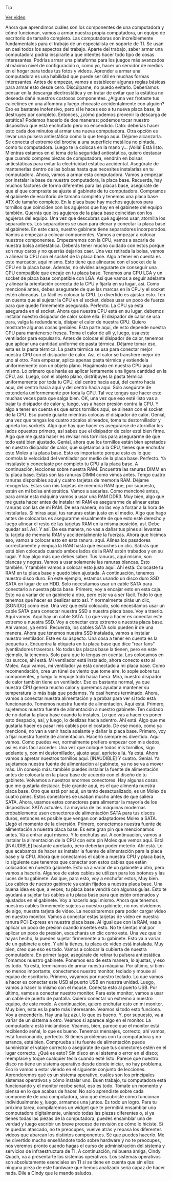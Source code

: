 > [!TIP]  
> [Ver video](https://youtu.be/Pcx5jFMrXUM)

Ahora que aprendimos
cuáles son los componentes de una computadora y cómo funcionan, vamos a armar nuestra propia computadora,
un equipo de escritorio de tamaño completo. Las computadoras son increíblemente fundamentales
para el trabajo de un especialista en soporte de TI. Se usan en casi todos
los aspectos del trabajo. Aparte del trabajo, saber armar
una computadora podría inspirarte a que intentes hacer todo tipo de cosas interesantes. Podrías armar una plataforma
para los juegos más avanzados al máximo nivel de configuración o, como yo, hacer un servidor
de medios en el hogar para todas tus fotos y videos. Aprender a armar una computadora
es una habilidad que puede ser útil en muchas formas interesantes. Antes de empezar,
vamos a establecer algunas reglas básicas para armar esto desde cero.
Discúlpame, no puedo evitarlo. Deberíamos pensar
en la descarga electrostática y en tratar de evitar que la estática no deseada
dañé nuestros costosos componentes. ¿Alguna vez frotaste tus calcetines en una alfombra
y luego chocaste accidentalmente con alguien? Eso es bastante inofensivo,
pero si le haces eso a tu nueva placa base, la destruyes por completo. Entonces, ¿cómo podemos prevenir la descarga de estática? Podemos hacerlo de dos maneras: podemos tocar nuestro dispositivo
que está enchufado pero no encendido. Dato: deberías hacer esto cada dos minutos
al armar una nueva computadora. Otra opción es llevar una pulsera antiestática
como la que tengo aquí. Déjame alcanzarla. Se conecta el extremo del broche
a una superficie metálica no pintada, como tu computadora. Luego te la colocas en la mano y...
¡Voila! Está listo. Mientras estamos en el tema
de la seguridad antiestática, quiero destacar que cuando compres
piezas de computadora, vendrán en bolsas antiestáticas
para evitar la electricidad estática accidental. Asegúrate de mantenerlas dentro de las bolsas
hasta que necesites instalarlas en tu computadora. Ahora, vamos a armar esta computadora.
Vamos a empezar por instalar la base de nuestra computadora, la placa base. Recuerda, hay muchos factores de forma diferentes
para las placas base, asegúrate de que el que compraste
se ajuste al gabinete de tu computadora. Compramos el gabinete de escritorio de tamaño completo
y tenemos una placa base ATX de tamaño completo. En la placa base
hay muchos agujeros para tornillos que coinciden con los agujeros
que hay en el gabinete del equipo también. Querrás que los agujeros de la placa base
coincidan con los agujeros del equipo. Una vez que descubras qué agujeros usar,
atornilla los separadores. Los separadores se usan para elevar
y conectar la placa base al gabinete. En este caso, nuestro gabinete
tiene separadores incorporados. Vamos a empezar a colocar componentes. Vamos a empezar a colocar nuestros componentes. Empezaremos con la CPU,
vamos a sacarla de nuestra bolsa antiestática. Deberás tener mucho cuidado con estos
porque son muy caros y no querrás dejarlos caer. Una vez retirada la bolsa, vamos a alinear
la CPU con el socket de la placa base. Algo a tener en cuenta
es este marcador, aquí mismo. Esto tiene que alinearse con el socket
de la CPU en la placa base. Además, no olvides asegurarte de conseguir
una CPU compatible que encaje en tu placa base. Tenemos una CPU LGA
y un socket de placa base compatible con LGA. Así que vamos a seguir adelante y alinear
la orientación correcta de la CPU y fijarla en su lugar, así. Como mencioné antes, debes asegurarte de que las marcas
en la CPU y el socket estén alineadas. Lo fácil es colocar la CPU. Lo divertido es ajustar esto.
Ten en cuenta que al sujetar la CPU en el socket, debes usar un poco de fuerza
para que quede firmemente asegurada. Perfecto.
La CPU ya está asegurada en el socket. Ahora que nuestra CPU está en su lugar,
debemos instalar nuestro disipador de calor sobre ella. El disipador de calor se usa para, valga la redundancia,
disipar el calor de nuestra CPU. Quiero mostrarte algunas cosas geniales. Esta parte aquí, de esto depende nuestra CPU
para mantenerse fresca. Toma el calor de allí y, luego,
usa este ventilador para expulsarlo. Antes de colocar el disipador de calor,
tenemos que aplicar una cantidad uniforme de pasta térmica. Déjame tomar eso,
esta es la pasta térmica. La pasta térmica se usa para conectar mejor
nuestra CPU con el disipador de calor. Así, el calor se transfiere mejor
de uno al otro. Para empezar,
aplica apenas pasta térmica y extiendela uniformemente con un objeto plano. Hagámoslo en nuestra CPU aquí mismo. Lo primero que harás es aplicar lentamente una ligera cantidad en la CPU, así. Luego, con el objeto plano,
distribuyes la pasta térmica uniformemente por toda tu CPU, del centro hacia aquí,
del centro hacia aquí, del centro hacia aquí
y del centro hacia aquí. Sólo asegúrate de extenderla
uniformemente por toda la CPU. Tal vez tengas que hacer esto muchas veces
para que salga bien. OK, una vez que eso esté listo
vas a bajar tu disipador de calor y, luego, vas a hacer presión
contra la CPU. Y algo a tener en cuenta
es que estos tornillos aquí, se alinean con el socket de la CPU. Eso puede guiarte
mientras colocas el disipador de calor. Genial, una vez que tengas
los cuatro zócalos alineados, toma tu destornillador
y aprieta los sockets. Algo que hay que hacer es asegurarse
de atornillar los lados opuestos primero, así sabes que el disipador de calor
está bien firme. Algo que me gusta hacer
es revisar mis tornillos para asegurarme de que todo
esté bien ajustado. Genial, ahora que los tornillos están bien apretados
en nuestro disipador de calor, que sujetamos a la CPU, tienes que enchufar
este Molex a la placa base. Esto es importante porque esto es lo que controla
la velocidad del ventilador por medio de la placa base. Perfecto. Ya instalaste y conectaste por completo
tu CPU a la placa base. A continuación, lecciones sobre nuestra RAM. Encuentra las ranuras DIMM en tu placa base. Estas son las ranuras DIMM
como vimos antes. Tengo cuatro ranuras disponibles aquí
y cuatro tarjetas de memoria RAM. Déjame recogerlas. Estas son mis tarjetas de memoria RAM que,
por supuesto, están en mi bolsa antiestática. Vamos a sacarlas. Como mencioné antes, para armar esta máquina
vamos a usar una RAM DDR3. Muy bien, algo que me gusta hacer
antes de instalar mi RAM es asegurarme de alinear estas ranuras con las de mi RAM. De esa manera, no las voy a forzar
a la hora de instalarlas. Si miras aquí,
tus ranuras están justo en el medio. Algo que hago antes de colocarlas
es asegurarme visualmente de que esto esté derecho y luego alinear el resto
de las tarjetas RAM en la misma posición, así. Debe quedar así. Así. Y así. De esa manera, no vas a dañar
tus pines si levantas tu tarjeta de memoria RAM y accidentalmente la fuerzas. Ahora que hicimos eso,
vamos a colocar esto en esta ranura, aquí. Alinea los pasadores correctamente
y empuja la RAM hasta que escuches un clic. Sabrás que está bien colocada
cuando ambos lados de la RAM estén trabados y en su lugar. Y hay algo más
que debes saber. Tus ranuras, aquí mismo,
son blancas y negras. Vamos a usar solamente
las ranuras blancas. Esto también. Y también vamos a colocar
esto justo aquí. Ahí está.
Colocaste tu RAM en tu placa base y quedó bien ajustada. A continuación, tenemos nuestro disco duro. En este ejemplo, estamos usando un disco duro
SSD SATA en lugar de un HDD. Solo necesitamos usar un cable SATA
para conectarlo a nuestra placa base. Primero, voy a encajar
esto en esta caja. Esto va a variar de un gabinete a otro,
pero este va a ser fácil. Todo lo que tenemos que hacer
es deslizar esto así. Y normalmente oirás un clic,
[SONIDO] como ese. Una vez que está colocado, solo necesitamos usar un cable SATA
para conectar nuestra SSD a nuestra placa base. Voy a traerlo. Aquí vamos. Aquí hay un cable SATA. Lo que voy a hacer es conectar
este extremo a nuestra SSD. Voy a conectar este extremo
a nuestra placa base. Ahí vamos, ya entró. Recuerda, los cables SATA
solo pueden ir de una manera. Ahora que tenemos nuestra SSD instalada,
vamos a instalar nuestro ventilador. Este es su aspecto. Una cosa a tener en cuenta es la pequeña x. Encuentra la etiqueta en tu placa base
que dice "rear fans" (ventiladores traseros). No todas las placas base la tienen,
pero en este ejemplo, la tenemos. Solo para que lo tengas en cuenta. Los colocamos en los surcos,
ahí está. Mi ventilador está instalado,
ahora conecto esto al Molex. Aquí vamos,
mi ventilador ya está conectado a mi placa base. Como recomendación,
crea un túnel de viento que tome aire, lo sople sobre tus componentes,
y luego lo empuje todo hacia fuera. Mira, nuestro disipador de calor
también tiene un ventilador. Eso es bastante normal,
ya que nuestra CPU genera mucho calor y queremos ayudar a mantener su temperatura
lo más baja que podamos. Ya casi hemos terminado. Ahora, vamos a conectar nuestra alimentación
y a probar para ver si todo está funcionando. Tomemos nuestra fuente de alimentación. Aquí está. Primero, sujetemos nuestra fuente
de alimentación a nuestro gabinete. Ten cuidado de no dañar
la placa base cuando la instales. Lo que vas a hacer
es poner esto despacio, así, y luego, lo deslizas hacia adentro. Ahí está. Algo que me gustaría hacer es pasar
mis cables por el costado. De ese modo, como ya mencioné,
no van a venir hacia adelante y dañar la placa base. Primero, voy a fijar
nuestra fuente de alimentación. Hacerlo siempre es divertido. Aquí vamos. Como puedes ver, normalmente prefiero
empezar con mis dedos, así es más fácil acceder. Una vez que coloqué todos mis tornillos,
sigo adelante y, con mi destornillador,
ajusto aquí, aprieto allá. Ya está. Ahora vamos a apretar
nuestros tornillos aquí. [INAUDIBLE] Y cuatro. Genial. Ya sujetamos nuestra fuente
de alimentación al gabinete, ya no se va a mover más. Un consejo más:
también puedes instalar la fuente de alimentación antes de colocarla en la placa base
de acuerdo con el diseño de tu gabinete. Volvamos a nuestros enormes conectores. Hay algunas cosas
que me gustaría destacar. Este grande aquí,
es el que alimenta nuestra placa base. Otro que está por aquí, un tanto desactualizado,
es un Molex de cuatro pines. Estos conectores se usaban mucho
antes de que saliera SATA. Ahora, usamos estos conectores para alimentar
la mayoría de los dispositivos SATA actuales. La mayoría de las máquinas modernas
probablemente usen conectores de alimentación SATA para tus discos duros, entonces es posible
que vengan con adaptadores Molex a SATA. Llegó el momento de la diversión. Primero, conectemos nuestra fuente
de alimentación a nuestra placa base. Es este gran pin
que mencionamos antes. Va a entrar aquí mismo. Y lo enchufas así. A continuación, vamos a instalar la alimentación de la CPU
con este pin Molex que vemos aquí. Está [INAUDIBLE] bastante apretado,
pero deberían poder meterlo. Ahí está. Lo que acabamos de hacer es instalar la fuente
de alimentación para la placa base y la CPU. Ahora que conectamos el cable
a nuestra CPU y placa base, lo siguiente que tenemos que conectar
son estos cables que están colocados en nuestro gabinete. Esto va a variar de un gabinete a otro,
pero vamos a hacerlo. Algunos de estos cables se utilizan
para los botones y las luces de tu gabinete. Así que, para esto,
voy a enchufar estos, Muy bien. Los cables de nuestro gabinete
ya están fijados a nuestra placa base. Una buena idea es que, a veces,
tu placa base vendrá con algunas guías. Esto te ayudará a sujetar tus cables
a tu placa base para que estén ordenados y ajustados en el gabinete. Voy a hacerlo
aquí mismo. Ahora que tenemos nuestros cables
firmemente sujetos a nuestro gabinete, no nos olvidemos de algo,
nuestra tarjeta de video. La necesitaremos
para poder cargar video en nuestro monitor. Vamos a conectar estas tarjetas de video
en nuestra ranura PCI-Express en nuestra placa base. Al igual que con la RAM, vas a aplicar un poco de presión
cuando insertes esto. No te sientas mal por aplicar
un poco de presión, escucharás un clic como este. Una vez que lo hayas hecho,
la puedes sujetar firmemente a tu gabinete. Esto va a variar de un gabinete a otro. Y ahí la tienes,
tu placa de video está instalada. Muy bien, creo que eso es todo. Vamos a colocar la cubierta de nuestra computadora. En primer lugar, asegúrate de retirar
tu pulsera antiestática. Tomamos nuestro gabinete. Ponemos eso de esta manera,
lo ajustas, y eso es todo. Ya está,
terminamos de armar nuestra máquina. Por último, si bien no menos importante,
conectemos nuestro monitor, teclado y mouse al equipo de escritorio. Primero, vayamos por nuestro teclado. Lo que vamos a hacer
es conectar este USB al puerto USB en nuestra unidad. Luego, vamos a hacer lo mismo
con el mouse. Conecta esto al puerto USB. Por último, vamos a conectar
nuestro monitor. Para este monitor, vamos a usar
un cable de puerto de pantalla. Quiero conectar un extremo a nuestro equipo,
de este modo. A continuación, quiero enchufar esto en mi monitor. Muy bien,
esta es la parte más interesante. Veamos si todo esto funciona. Voy a encenderlo. Hay una luz azul, lo que es bueno. Y, por supuesto,
va a variar de un sistema a otro. Veamos si aparece
algo en el monitor. La computadora está iniciándose. Veamos, bien, parece que el monitor
está recibiendo señal, lo que es bueno. Tenemos mensajes, correcto,
ahí vamos, está funcionando, perfecto. Si tienes problemas con tu computadora
y no arranca, está bien. Comprueba si tu fuente de alimentación
puede suministrar el vataje correcto o asegúrate de que tus conectores
estén en el lugar correcto. ¿Qué es esto? Sin disco en el sistema o error en el disco;
reemplace y toque cualquier tecla cuando esté listo. Parece que nuestro disco no tiene
un sistema operativo desde donde iniciar, no hay problema. Eso lo vamos a estar viendo
en el siguiente conjunto de lecciones. Aprenderemos qué es
un sistema operativo, cuáles son los principales sistemas operativos
y cómo instalar uno. Buen trabajo,
tu computadora está funcionando y el monitor recibe señal,
eso es todo. Tómate un momento
y piensa en lo que acabas de hacer. No solo aprendiste sobre cada componente
de una computadora, sino que descubriste cómo funcionan individualmente
y, luego, armamos una juntos. Es todo un logro. Para tu próxima tarea,
compilaremos un widget que te permitirá ensamblar una computadora digitalmente,
uniendo todas las piezas diferentes o, si ya tienes todas las piezas
de la computadora, puedes ensamblar una de verdad y luego escribir
un breve proceso de revisión de cómo lo hiciste. Si te quedas atascado, no te preocupes, vuelve atrás y repasa los diferentes videos
que abarcan los distintos componentes. Sé que puedes hacerlo. Me he divertido mucho enseñándote
todo sobre hardware y no te preocupes, nos veremos pronto cuando hagas
el curso de administración del sistema y servicios de infraestructura de TI. A continuación, mi buena amiga, Cindy Quach, va a presentarte
los sistemas operativos. Los sistemas operativos son absolutamente esenciales
en TI si se tiene en cuenta que sin ellos ninguna pieza de este hardware que hemos analizado
sería capaz de hacer nada. Dile a Cindy que le mando saludos.